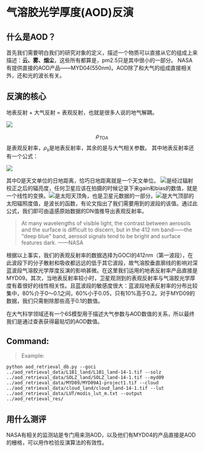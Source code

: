 # 气溶胶光学厚度(AOD)反演

## 什么是AOD？

首先我们需要明白我们的研究对象的定义，描述一个物质可以直接从它的组成上来描述：**云、雾、烟尘**，这些所有都算是，pm2.5只是其中很小的一部分。
NASA有提供直接的AOD产品——MYD04(550nm)。AOD除了和大气的组成直接相关外，还和光的波长有关。

## 反演的核心

地表反射 + 大气反射 = 表观反射，也就是很多人说的地气解耦。

![](http://latex.codecogs.com/gif.latex?\rho_{TOA}(\theta_{S},\theta_{v})=\rho_{0}(\theta_{S},\theta_{v})+\frac{T(\theta_{S})T(\theta_{v})\rho(\theta_{S},\theta_{v})}{1-S\cdot{\rho_{S}}(\theta_{S},\theta_{v})})

$$\rho_{TOA}$$是表观反射率，$\rho_{s}$是地表反射率，其余的是与大气相关参数。
其中地表反射率还有一个公式：

![](http://latex.codecogs.com/gif.latex?\rho_{TOA}=\frac{\pi{L_{\lambda}}D^2}{ESUN_{\lambda}cos\theta})

其中D是天文单位的日地距离，恰巧日地距离就是一个天文单位。 ![](http://latex.codecogs.com/gif.latex?L_\lambda)是经过辐射校正之后的辐亮度，任何卫星应该在拍摄的时候记录下来gain和bias的数值，就是一个线性的变换。![](http://latex.codecogs.com/gif.latex?\theta)是太阳天顶角，也是卫星元数据的一部分。![](http://latex.codecogs.com/gif.latex?ESUN_{\\lambda})是大气顶部的太阳辐照度值，是波长的函数，有论文指出了我们需要用到的波段的该值。通过此公式，我们即可由遥感原始数据的DN值推导出表观反射率。

> At many wavelengths of visible light, the contrast between aerosols and the surface is difficult to discern, but in the 412 nm band——the "deep blue" band, aerosol signals tend to be bright and surface features dark.    ——NASA

根据以上事实，我们的表观反射率的数据选择为GOCI的412nm（第一波段），在此波段下的分子散射和吸收都远远的低于其它波段，故气溶胶垂直廓线的影响对深蓝波段气溶胶光学厚度反演的影响甚微。在这里我们运用的地表反射率产品直接是MYD09。其次，当地表反射率较小时，卫星观测到的表观反射率与气溶胶光学厚度有着很好的线性相关性。且蓝波段的敏感度很大：蓝波段地表反射率的分布比较集中，80%介于0～0.1之间，60%小于0.05，只有10%高于0.2。对于MYD09的数据，我们只需剔除那些高于0.1的数值。

在大气科学领域还有一个6S模型用于描述大气参数与AOD数值的关系，所以最终我们是通过查表获得最贴切的AOD数值。

## Command:

> Example:

```shell
python aod_retrieval_db.py --goci ../aod_retrieval_data/L1B1_land/L1B1_land-14-1.tif --solz ../aod_retrieval_data/SOLZ_land/SOLZ_land-14-1.tif --myd09 ../aod_retrieval_data/MYD09/MYD09A1-project1.tif --cloud ../aod_retrieval_data/cloud_land/cloud_land-14-1.tif --lut ../aod_retrieval_data/LUT/modis_lut_m.txt --output ../aod_retrieval_res/
```

## 用什么测评

NASA有相关的监测站是专门用来测AOD，以及他们有MYD04的产品直接是AOD的栅格，可以用作检验反演算法的有效性。
